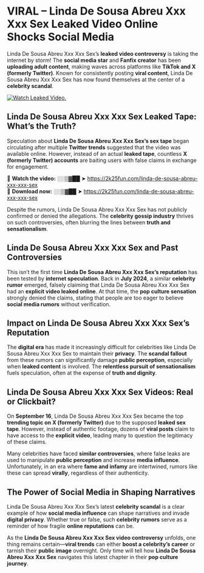 # VIRAL – Linda De Sousa Abreu Xxx Xxx Sex Leaked Video Online Shocks Social Media 

Linda De Sousa Abreu Xxx Xxx Sex’s **leaked video controversy** is taking the internet by storm! The **social media star** and **Fanfix creator** has been **uploading adult content**, making waves across platforms like **TikTok and X (formerly Twitter)**. Known for consistently posting **viral content**, Linda De Sousa Abreu Xxx Xxx Sex has now found themselves at the center of a **celebrity scandal**.  

[![Watch Leaked Video.](https://miro.medium.com/v2/resize:fit:828/format:webp/1*cilzJN44JGOrTw9NJCrNHA.gif "Watch Leaked Video")](https://2k25fun.com/linda-de-sousa-abreu-xxx-xxx-sex)

## **Linda De Sousa Abreu Xxx Xxx Sex Leaked Tape: What’s the Truth?**  
Speculation about **Linda De Sousa Abreu Xxx Xxx Sex’s sex tape** began circulating after multiple **Twitter trends** suggested that the video was available online. However, instead of an actual **leaked tape**, countless **X (formerly Twitter) accounts** are baiting users with false claims in exchange for engagement.  

🔹 **Watch the video:** ░░▒▓██ ➤ https://2k25fun.com/linda-de-sousa-abreu-xxx-xxx-sex  
🔹 **Download now:** ░░▒▓██ ➤ https://2k25fun.com/linda-de-sousa-abreu-xxx-xxx-sex  

Despite the rumors, Linda De Sousa Abreu Xxx Xxx Sex has not publicly confirmed or denied the allegations. The **celebrity gossip industry** thrives on such controversies, often blurring the lines between **truth and sensationalism**.  

## **Linda De Sousa Abreu Xxx Xxx Sex and Past Controversies**  
This isn’t the first time **Linda De Sousa Abreu Xxx Xxx Sex’s reputation** has been tested by **internet speculation**. Back in **July 2024**, a similar **celebrity rumor** emerged, falsely claiming that Linda De Sousa Abreu Xxx Xxx Sex had an **explicit video leaked online**. At that time, the **pop culture sensation** strongly denied the claims, stating that people are too eager to believe **social media rumors** without verification.  

## **Impact on Linda De Sousa Abreu Xxx Xxx Sex’s Reputation**  
The **digital era** has made it increasingly difficult for celebrities like Linda De Sousa Abreu Xxx Xxx Sex to maintain their **privacy**. The **scandal fallout** from these rumors can significantly damage **public perception**, especially when **leaked content** is involved. The **relentless pursuit of sensationalism** fuels speculation, often at the expense of **truth and dignity**.  

## **Linda De Sousa Abreu Xxx Xxx Sex Videos: Real or Clickbait?**  
On **September 16**, Linda De Sousa Abreu Xxx Xxx Sex became the top **trending topic on X (formerly Twitter)** due to the supposed **leaked sex tape**. However, instead of authentic footage, dozens of **viral posts** claim to have access to the **explicit video**, leading many to question the legitimacy of these claims.  

Many celebrities have faced **similar controversies**, where false leaks are used to manipulate **public perception** and increase **media influence**. Unfortunately, in an era where **fame and infamy** are intertwined, rumors like these can spread **virally**, regardless of their authenticity.  

## **The Power of Social Media in Shaping Narratives**  
Linda De Sousa Abreu Xxx Xxx Sex’s latest **celebrity scandal** is a clear example of how **social media influence** can shape narratives and invade **digital privacy**. Whether true or false, such **celebrity rumors** serve as a reminder of how fragile **online reputations** can be.  

As the **Linda De Sousa Abreu Xxx Xxx Sex video controversy** unfolds, one thing remains certain—**viral trends** can either **boost a celebrity’s career** or tarnish their **public image** overnight. Only time will tell how **Linda De Sousa Abreu Xxx Xxx Sex** navigates this latest chapter in their **pop culture journey**. 